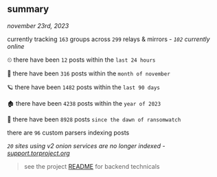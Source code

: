 
## summary
_november 23rd, 2023_

currently tracking `163` groups across `299` relays & mirrors - _`102` currently online_

⏲ there have been `12` posts within the `last 24 hours`

🦈 there have been `316` posts within the `month of november`

🪐 there have been `1482` posts within the `last 90 days`

🏚 there have been `4238` posts within the `year of 2023`

🦕 there have been `8928` posts `since the dawn of ransomwatch`

there are `96` custom parsers indexing posts

_`20` sites using v2 onion services are no longer indexed - [support.torproject.org](https://support.torproject.org/onionservices/v2-deprecation/)_

> see the project [README](https://github.com/joshhighet/ransomwatch#ransomwatch--) for backend technicals
